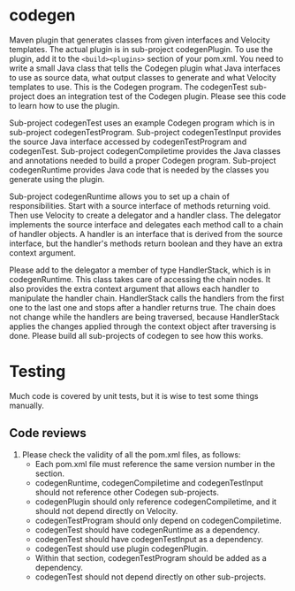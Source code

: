 # codegen
Maven plugin that generates classes from given interfaces and Velocity templates. The actual plugin is in sub-project codegenPlugin. To use the plugin, add it to the `<build><plugins>` section of your pom.xml. You need to write a small Java class that tells the Codegen plugin what Java interfaces to use as source data, what output classes to generate and what Velocity templates to use. This is the Codegen program. The codegenTest sub-project does an integration test of the Codegen plugin. Please see this code to learn how to use the plugin.

Sub-project codegenTest uses an example Codegen program which is in sub-project codegenTestProgram. Sub-project codegenTestInput provides the source Java interface accessed by codegenTestProgram and codegenTest. Sub-project codegenCompiletime provides the Java classes and annotations needed to build a proper Codegen program. Sub-project codegenRuntime provides Java code that is needed by the classes you generate using the plugin.

Sub-project codegenRuntime allows you to set up a chain of responsibilities. Start with a source interface of methods returning void. Then use Velocity to create a delegator and a handler class. The delegator implements the source interface and delegates each method call to a chain of handler objects. A handler is an interface that is derived from the source interface, but the handler's methods return boolean and they have an extra context argument.

Please add to the delegator a member of type HandlerStack, which is in codegenRuntime. This class takes care of accessing the chain nodes. It also provides the extra context argument that allows each handler to manipulate the handler chain. HandlerStack calls the handlers from the first one to the last one and stops after a handler returns true. The chain does not change while the handlers are being traversed, because HandlerStack applies the changes applied through the context object after traversing is done. Please build all sub-projects of codegen to see how this works. 

# Testing

Much code is covered by unit tests, but it is wise to test some things manually.

## Code reviews

1. Please check the validity of all the pom.xml files, as follows:
    * Each pom.xml file must reference the same version number in the <parent> section.
    * codegenRuntime, codegenCompiletime and codegenTestInput should not reference other Codegen sub-projects.
    * codegenPlugin should only reference codegenCompiletime, and it should not depend directly on Velocity.
    * codegenTestProgram should only depend on codegenCompiletime.
    * codegenTest should have codegenRuntime as a dependency.
    * codegenTest should have codegenTestInput as a dependency.
    * codegenTest should use plugin codegenPlugin.
    * Within that <plugin> section, codegenTestProgram should be added as a dependency.
    * codegenTest should not depend directly on other sub-projects.
